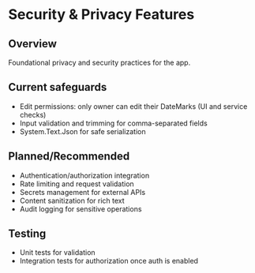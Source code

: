 # Security & Privacy Features

## Overview
Foundational privacy and security practices for the app.

## Current safeguards
- Edit permissions: only owner can edit their DateMarks (UI and service checks)
- Input validation and trimming for comma-separated fields
- System.Text.Json for safe serialization

## Planned/Recommended
- Authentication/authorization integration
- Rate limiting and request validation
- Secrets management for external APIs
- Content sanitization for rich text
- Audit logging for sensitive operations

## Testing
- Unit tests for validation
- Integration tests for authorization once auth is enabled
